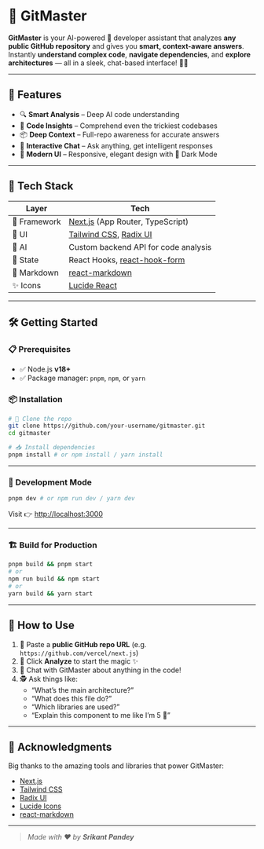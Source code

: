 # 🚀 GitMaster

**GitMaster** is your AI-powered 🧠 developer assistant that analyzes **any public GitHub repository** and gives you **smart, context-aware answers**. Instantly **understand complex code**, **navigate dependencies**, and **explore architectures** — all in a sleek, chat-based interface! 💬✨

---

## 🌟 Features

- 🔍 **Smart Analysis** – Deep AI code understanding  
- 🧩 **Code Insights** – Comprehend even the trickiest codebases  
- 📦 **Deep Context** – Full-repo awareness for accurate answers  
- 🤖 **Interactive Chat** – Ask anything, get intelligent responses  
- 🎨 **Modern UI** – Responsive, elegant design with 🌙 Dark Mode  

---

## 🧰 Tech Stack

| Layer        | Tech                     |
| ------------ | ------------------------ |
| 🧱 Framework | [Next.js](https://nextjs.org/) (App Router, TypeScript) |
| 🎨 UI        | [Tailwind CSS](https://tailwindcss.com/), [Radix UI](https://www.radix-ui.com/) |
| 🧠 AI        | Custom backend API for code analysis |
| 🧠 State     | React Hooks, [react-hook-form](https://react-hook-form.com/) |
| 📄 Markdown  | [react-markdown](https://github.com/remarkjs/react-markdown) |
| ✨ Icons     | [Lucide React](https://lucide.dev/) |

---

## 🛠️ Getting Started

### 📋 Prerequisites

- ✅ Node.js **v18+**
- ✅ Package manager: `pnpm`, `npm`, or `yarn`

### 📦 Installation

```bash
# 🧬 Clone the repo
git clone https://github.com/your-username/gitmaster.git
cd gitmaster

# 📥 Install dependencies
pnpm install # or npm install / yarn install
```

---

### 🧪 Development Mode

```bash
pnpm dev # or npm run dev / yarn dev
```

Visit 👉 [http://localhost:3000](http://localhost:3000)

---

### 🏗️ Build for Production

```bash
pnpm build && pnpm start
# or
npm run build && npm start
# or
yarn build && yarn start
```

---

## 🚀 How to Use

1. 🔗 Paste a **public GitHub repo URL** (e.g. `https://github.com/vercel/next.js`)
2. 🧠 Click **Analyze** to start the magic ✨
3. 💬 Chat with GitMaster about anything in the code!
4. 🕵️ Ask things like:
   - “What’s the main architecture?”
   - “What does this file do?”
   - “Which libraries are used?”
   - “Explain this component to me like I’m 5 👶”

---

## 🙌 Acknowledgments

Big thanks to the amazing tools and libraries that power GitMaster:

- [Next.js](https://nextjs.org/)
- [Tailwind CSS](https://tailwindcss.com/)
- [Radix UI](https://www.radix-ui.com/)
- [Lucide Icons](https://lucide.dev/)
- [react-markdown](https://github.com/remarkjs/react-markdown)

---

> _Made with ❤️ by **Srikant Pandey**_
